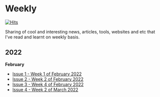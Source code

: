 # Weekly

[![Hits](https://hits.seeyoufarm.com/api/count/incr/badge.svg?url=https%3A%2F%2Fgithub.com%2Fjerrychong25%2Fweekly&count_bg=%2379C83D&title_bg=%23555555&icon=&icon_color=%23E7E7E7&title=hits&edge_flat=false)](https://hits.seeyoufarm.com)

Sharing of cool and interesting news, articles, tools, websites and etc that I've read and learnt on weekly basis.

## 2022

**February**
- [Issue 1 - Week 1 of February 2022](docs/issue-1.md)
- [Issue 2 - Week 2 of February 2022](docs/issue-2.md)
- [Issue 3 - Week 4 of February 2022](docs/issue-3.md)
- [Issue 4 - Week 2 of March 2022](docs/issue-4.md)

